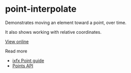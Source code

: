 # point-interpolate

Demonstrates moving an element toward a point, over time.
 
It also shows working with relative coordinates.

[View online](https://demos.ixfx.fun/geometry/point-interpolate/)

Read more
* [ixfx Point guide](https://ixfx.fun/geometry/points/)
* [Points API](https://api.ixfx.fun/_ixfx/geometry/Points/)